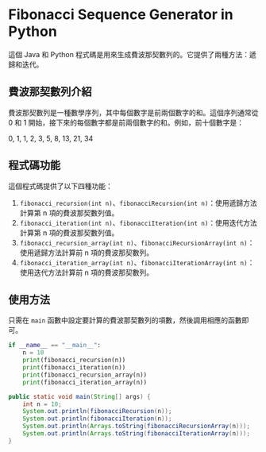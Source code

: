 # Fibonacci Sequence Generator in Python

這個 Java 和 Python 程式碼是用來生成費波那契數列的。它提供了兩種方法：遞歸和迭代。

## 費波那契數列介紹

費波那契數列是一種數學序列，其中每個數字是前兩個數字的和。這個序列通常從 0 和 1 開始，接下來的每個數字都是前兩個數字的和。例如，前十個數字是：

0, 1, 1, 2, 3, 5, 8, 13, 21, 34

## 程式碼功能

這個程式碼提供了以下四種功能：

1. `fibonacci_recursion(int n)`、`fibonacciRecursion(int n)`：使用遞歸方法計算第 n 項的費波那契數列值。
2. `fibonacci_iteration(int n)`、`fibonacciIteration(int n)`：使用迭代方法計算第 n 項的費波那契數列值。
3. `fibonacci_recursion_array(int n)`、`fibonacciRecursionArray(int n)`：使用遞歸方法計算前 n 項的費波那契數列。
4. `fibonacci_iteration_array(int n)`、`fibonacciIterationArray(int n)`：使用迭代方法計算前 n 項的費波那契數列。

## 使用方法

只需在 `main` 函數中設定要計算的費波那契數列的項數，然後調用相應的函數即可。

```python
if __name__ == "__main__":
    n = 10
    print(fibonacci_recursion(n))
    print(fibonacci_iteration(n))
    print(fibonacci_recursion_array(n))
    print(fibonacci_iteration_array(n))
```

```java
public static void main(String[] args) {
    int n = 10;
    System.out.println(fibonacciRecursion(n));
    System.out.println(fibonacciIteration(n));
    System.out.println(Arrays.toString(fibonacciRecursionArray(n)));
    System.out.println(Arrays.toString(fibonacciIterationArray(n)));
}
```
